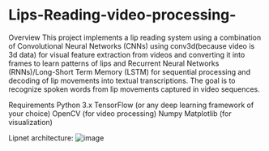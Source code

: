 # Lips-Reading-video-processing-
Overview
This project implements a lip reading system using a combination of Convolutional Neural Networks (CNNs) using conv3d(because video is 3d data) for visual feature extraction from videos and converting it into frames to learn patterns of lips and Recurrent Neural Networks (RNNs)/Long-Short Term Memory (LSTM)  for sequential processing and decoding of lip movements into textual transcriptions. The goal is to recognize spoken words from lip movements captured in video sequences.

Requirements
Python 3.x
TensorFlow (or any deep learning framework of your choice)
OpenCV (for video processing)
Numpy
Matplotlib (for visualization)

Lipnet architecture:
![image](https://github.com/muhammadmehdi89/Lips-Reading-video-processing-using-keras/assets/142395586/a40a3659-9244-4936-91ec-16ec3a85eb44)
